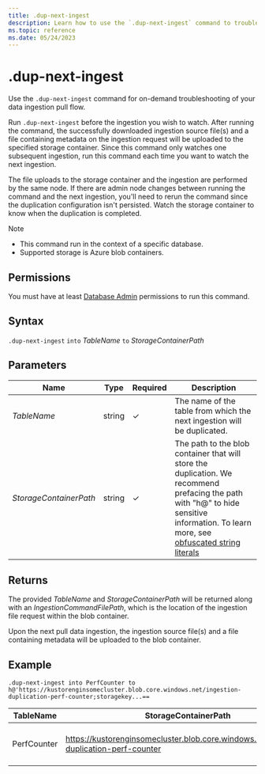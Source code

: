 ```yaml
---
title: .dup-next-ingest
description: Learn how to use the `.dup-next-ingest` command to troubleshoot your data ingestion pull flow.
ms.topic: reference
ms.date: 05/24/2023
---
```


# .dup-next-ingest

Use the `.dup-next-ingest` command for on-demand troubleshooting of your data ingestion pull flow.

Run `.dup-next-ingest` before the ingestion you wish to watch. After running the command, the successfully downloaded ingestion source file(s) and a file containing metadata on the ingestion request will be uploaded to the specified storage container. Since this command only watches one subsequent ingestion, run this command each time you want to watch the next ingestion.

The file uploads to the storage container and the ingestion are performed by the same node. If there are admin node changes between running the command and the next ingestion, you'll need to rerun the command since the duplication configuration isn't persisted. Watch the storage container to know when the duplication is completed.

> [!NOTE]
>
> * This command run in the context of a specific database.
> * Supported storage is Azure blob containers.

## Permissions

You must have at least [Database Admin](access-control/role-based-access-control.md) permissions to run this command.

## Syntax

`.dup-next-ingest` `into` *TableName* `to` *StorageContainerPath*

## Parameters

|Name|Type|Required|Description|
|--|--|--|--|
|*TableName* | string | &check; | The name of the table from which the next ingestion will be duplicated.|
|*StorageContainerPath*| string | &check; | The path to the blob container that will store the duplication. We recommend prefacing the path with "h@" to hide sensitive information. To learn more, see [obfuscated string literals](../query/scalar-data-types/string.md#obfuscated-string-literals)|

## Returns

The provided *TableName* and *StorageContainerPath* will be returned along with an *IngestionCommandFilePath*, which is the location of the ingestion file request within the blob container.

Upon the next pull data ingestion, the ingestion source file(s) and a file containing metadata will be uploaded to the blob container.

## Example

```kusto
.dup-next-ingest into PerfCounter to h@'https://kustorenginsomecluster.blob.core.windows.net/ingestion-duplication-perf-counter;storagekey...==
```

|TableName|StorageContainerPath|IngestionCommandFilePath|
|--|--|--|
|PerfCounter|https://kustorenginsomecluster.blob.core.windows.net/ingestion-duplication-perf-counter|ingestionrequest-KustoEH-PerfCounter-083736db-8cf7-4166-85fd-74ef54e491d1|
